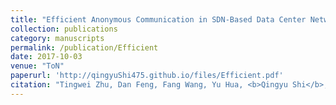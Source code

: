 ```yaml
---
title: "Efficient Anonymous Communication in SDN-Based Data Center Networks"
collection: publications
category: manuscripts
permalink: /publication/Efficient
date: 2017-10-03
venue: "ToN"
paperurl: 'http://qingyuShi475.github.io/files/Efficient.pdf'
citation: "Tingwei Zhu, Dan Feng, Fang Wang, Yu Hua, <b>Qingyu Shi</b>, Jiahao Liu, Yongli Cheng, Yong Wan. Efficient Anonymous Communication in SDN-Based Data Center Networks. IEEE/ACM Transactions on Networking (ToN), 25(6): 3767-3780 (2017)."
---
```



